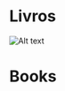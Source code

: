 # Livros
![Alt text](https://v5.airtableusercontent.com/v3/u/29/29/1717984800000/749RdtYbW4PKwPwmvZw7SA/t6uF0588PKQm5mTPETJap5Qxa0U8pFSsu7ajae7Qv9K9RWsEVOxCDzXg9PXusr0Tjau2KgR0YT-qcZyQmkufvPN-O8rVPWDVtMqf12YHX0sYuQuIzG2fbyTW1mXK2yvXJkKDo90YBetjcQ1A48EG5w/OgctydiqpIdDKyLLwd71ikSTl0NFR5lKdUiVb4l01mQ)
# Books

